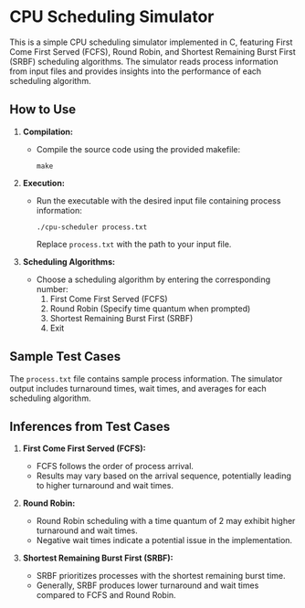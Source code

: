 # CPU Scheduling Simulator

This is a simple CPU scheduling simulator implemented in C, featuring First Come First Served (FCFS), Round Robin, and Shortest Remaining Burst First (SRBF) scheduling algorithms. The simulator reads process information from input files and provides insights into the performance of each scheduling algorithm.

## How to Use

1. **Compilation:**
   - Compile the source code using the provided makefile:
     ```
     make
     ```

2. **Execution:**
   - Run the executable with the desired input file containing process information:
     ```
     ./cpu-scheduler process.txt
     ```
     Replace `process.txt` with the path to your input file.

3. **Scheduling Algorithms:**
   - Choose a scheduling algorithm by entering the corresponding number:
     1. First Come First Served (FCFS)
     2. Round Robin (Specify time quantum when prompted)
     3. Shortest Remaining Burst First (SRBF)
     4. Exit

## Sample Test Cases

The `process.txt` file contains sample process information. The simulator output includes turnaround times, wait times, and averages for each scheduling algorithm.

## Inferences from Test Cases

1. **First Come First Served (FCFS):**
   - FCFS follows the order of process arrival.
   - Results may vary based on the arrival sequence, potentially leading to higher turnaround and wait times.

2. **Round Robin:**
   - Round Robin scheduling with a time quantum of 2 may exhibit higher turnaround and wait times.
   - Negative wait times indicate a potential issue in the implementation.

3. **Shortest Remaining Burst First (SRBF):**
   - SRBF prioritizes processes with the shortest remaining burst time.
   - Generally, SRBF produces lower turnaround and wait times compared to FCFS and Round Robin.


